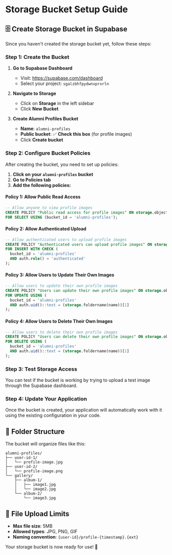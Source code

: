 # Storage Bucket Setup Guide

## 🗄️ Create Storage Bucket in Supabase

Since you haven't created the storage bucket yet, follow these steps:

### Step 1: Create the Bucket

1. **Go to Supabase Dashboard**
   - Visit: https://supabase.com/dashboard
   - Select your project: `sgalzbhfpydwnvprxrln`

2. **Navigate to Storage**
   - Click on **Storage** in the left sidebar
   - Click **New Bucket**

3. **Create Alumni Profiles Bucket**
   - **Name**: `alumni-profiles`
   - **Public bucket**: ✅ **Check this box** (for profile images)
   - Click **Create bucket**

### Step 2: Configure Bucket Policies

After creating the bucket, you need to set up policies:

1. **Click on your `alumni-profiles` bucket**
2. **Go to Policies tab**
3. **Add the following policies:**

#### Policy 1: Allow Public Read Access
```sql
-- Allow anyone to view profile images
CREATE POLICY "Public read access for profile images" ON storage.objects
FOR SELECT USING (bucket_id = 'alumni-profiles');
```

#### Policy 2: Allow Authenticated Upload
```sql
-- Allow authenticated users to upload profile images
CREATE POLICY "Authenticated users can upload profile images" ON storage.objects
FOR INSERT WITH CHECK (
  bucket_id = 'alumni-profiles' 
  AND auth.role() = 'authenticated'
);
```

#### Policy 3: Allow Users to Update Their Own Images
```sql
-- Allow users to update their own profile images
CREATE POLICY "Users can update their own profile images" ON storage.objects
FOR UPDATE USING (
  bucket_id = 'alumni-profiles' 
  AND auth.uid()::text = (storage.foldername(name))[1]
);
```

#### Policy 4: Allow Users to Delete Their Own Images
```sql
-- Allow users to delete their own profile images
CREATE POLICY "Users can delete their own profile images" ON storage.objects
FOR DELETE USING (
  bucket_id = 'alumni-profiles' 
  AND auth.uid()::text = (storage.foldername(name))[1]
);
```

### Step 3: Test Storage Access

You can test if the bucket is working by trying to upload a test image through the Supabase dashboard.

### Step 4: Update Your Application

Once the bucket is created, your application will automatically work with it using the existing configuration in your code.

## 📁 Folder Structure

The bucket will organize files like this:
```
alumni-profiles/
├── user-id-1/
│   └── profile-image.jpg
├── user-id-2/
│   └── profile-image.png
└── gallery/
    ├── album-1/
    │   ├── image1.jpg
    │   └── image2.jpg
    └── album-2/
        └── image3.jpg
```

## 🔧 File Upload Limits

- **Max file size**: 5MB
- **Allowed types**: JPG, PNG, GIF
- **Naming convention**: `{user-id}/profile-{timestamp}.{ext}`

Your storage bucket is now ready for use! 🎉
